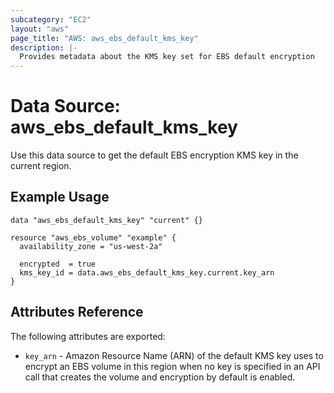 ```yaml
---
subcategory: "EC2"
layout: "aws"
page_title: "AWS: aws_ebs_default_kms_key"
description: |-
  Provides metadata about the KMS key set for EBS default encryption
---
```


# Data Source: aws_ebs_default_kms_key

Use this data source to get the default EBS encryption KMS key in the current region.

## Example Usage

```hcl
data "aws_ebs_default_kms_key" "current" {}

resource "aws_ebs_volume" "example" {
  availability_zone = "us-west-2a"

  encrypted  = true
  kms_key_id = data.aws_ebs_default_kms_key.current.key_arn
}
```

## Attributes Reference

The following attributes are exported:

* `key_arn` - Amazon Resource Name (ARN) of the default KMS key uses to encrypt an EBS volume in this region when no key is specified in an API call that creates the volume and encryption by default is enabled.
